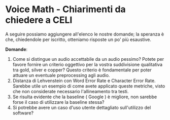 # Voice Math - Chiarimenti da chiedere a CELI

A seguire possiamo aggiungere all'elenco le nostre domande; la speranza è che, chiedendole per iscritto, otteniamo risposte un po' più esaustive.

**Domande**: 
1. Come si distingue un audio accettabile da un audio pessimo? Potete per favore fornire un criterio oggettivo per la vostra suddivisione qualitativa tra gold, silver e copper? 
Questo criterio è fondamentale per poter attuare un eventuale preprocessing agli audio. 
2. Distanza di Lehvenstein con Word Error Rate e Character Error Rate. Sarebbe utile un esempio di come avete applicato queste metriche, visto che non considerate necessario l'allineamento tra testi.
3. Se risulta evidente che la baseline ( Google ) è migliore, non sarebbe forse il caso di utilizzare la baseline stessa?
4. Si potrebbe avere un caso d'uso utente dettagliato sull'utilizzo del software?
